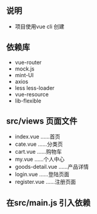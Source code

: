 ## 说明
- 项目使用vue cli 创建

## 依赖库
- vue-router
- mock.js
- mint-UI
- axios
- less less-loader
- vue-resource
- lib-flexible

## src/views 页面文件
- index.vue ......首页
- cate.vue ......分类页
- cart.vue ......购物车
- my.vue ......个人中心
- goods-detail.vue ......产品详情
- login.vue ......登陆页面
- register.vue ......注册页面

## 在src/main.js 引入依赖